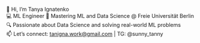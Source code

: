 👋 Hi, I’m Tanya Ignatenko  
💻 ML Engineer
🌱 Mastering ML and Data Science @ Freie Universität Berlin  
🔍 Passionate about Data Science and solving real-world ML problems  
📫 Let’s connect: tanigna.work@gmail.com | TG: @sunny_tanny   



<!--
**TanyaIgnatenko/TanyaIgnatenko** is a ✨ _special_ ✨ repository because its `README.md` (this file) appears on your GitHub profile.

Here are some ideas to get you started:

- 🔭 I’m currently working on ...
- 🌱 I’m currently learning ...
- 👯 I’m looking to collaborate on ...
- 🤔 I’m looking for help with ...
- 💬 Ask me about ...
- 📫 How to reach me: ...
- 😄 Pronouns: ...
- ⚡ Fun fact: ...
-->
